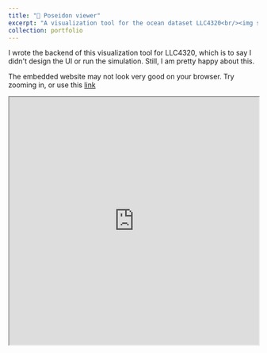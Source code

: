 ```yaml
---
title: "📌 Poseidon viewer"
excerpt: "A visualization tool for the ocean dataset LLC4320<br/><img src='/images/poseidon_viewer.png' style='width: 500px;'>"
collection: portfolio
---
```


I wrote the backend of this visualization tool for LLC4320, which is to say I didn't design the UI or run the simulation. Still, I am pretty happy about this. 



The embedded website may not look very good on your browser. Try zooming in, or use this [link](https://web.idies.jhu.edu/poseidon-viewer/viewer/index.html)  

<iframe src="https://web.idies.jhu.edu/poseidon-viewer/viewer/index.html" width="100%" height="500px" scrolling="yes"></iframe>
